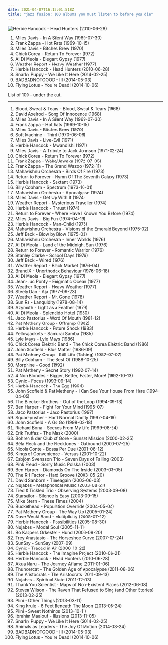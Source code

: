 ```yaml
---
date: 2021-04-07T16:15:01.518Z
title: "jazz fusion: 100 albums you must listen to before you die"
---
```

![Herbie Hancock - Head Hunters (2010-06-28)](http://coverartarchive.org/release/60da23e0-59ce-4c0b-8a4a-fd4d11e5ef3a/6729850517-500.jpg "Herbie Hancock - Head Hunters (2010-06-28)")
<ol class="albums">
<li data-cover="http://coverartarchive.org/release/47873c43-4337-4d3b-9bf2-959f85a7cec1/23109799066-500.jpg" data-tags="jazz" role="button">Miles Davis - In A Silent Way (1969-07-30)</li>
<li data-cover="http://coverartarchive.org/release/bd527306-0dd8-4d99-93c4-4267ff649776/4430294983-500.jpg" data-tags="progressive rock" role="button">Frank Zappa - Hot Rats (1969-10-15)</li>
<li data-cover="http://coverartarchive.org/release/b7cf6ab3-1fab-45cd-97a2-8e684ffcada1/1895278823-500.jpg" data-tags="jazz, jazz fusion" role="button">Miles Davis - Bitches Brew (1970)</li>
<li data-cover="http://coverartarchive.org/release/0a779a9f-c0ad-3661-880f-b4277365738e/4327744677-500.jpg" data-tags="jazz, jazz fusion" role="button">Chick Corea - Return To Forever (1972)</li>
<li data-cover="https://img.discogs.com/P08vvN0k9cAp_205aggHldYpfl8=/fit-in/600x616/filters:strip_icc():format(jpeg):mode_rgb():quality(90)/discogs-images/R-2622005-1536349971-1230.jpeg.jpg" data-tags="jazz fusion, jazz, fusion" role="button">Al Di Meola - Elegant Gypsy (1977)</li>
<li data-cover="http://coverartarchive.org/release/8b5c22c6-f712-489e-9a1d-6cb235cb7c50/21859761852-500.jpg" data-tags="jazz, fusion, jazz fusion" role="button">Weather Report - Heavy Weather (1977)</li>
<li data-cover="http://coverartarchive.org/release/60da23e0-59ce-4c0b-8a4a-fd4d11e5ef3a/6729850517-500.jpg" data-tags="jazz, funk" role="button">Herbie Hancock - Head Hunters (2010-06-28)</li>
<li data-cover="http://coverartarchive.org/release/4d284c99-9d7a-4c79-bf16-ceffd78c32b4/6732933359-500.jpg" data-tags="jazz fusion" role="button">Snarky Puppy - We Like It Here (2014-02-25)</li>
<li data-cover="http://coverartarchive.org/release/4a681db6-3146-4166-b997-6db77bf796dc/7584904311-500.jpg" data-tags="jazz" role="button">BADBADNOTGOOD - III (2014-05-03)</li>
<li data-cover="http://coverartarchive.org/release/ea487c24-0087-4194-ad62-c06ae1ab9118/8533340430-500.jpg" data-tags="electronic" role="button">Flying Lotus - You're Dead! (2014-10-06)</li>
</ol>
List of 100 - under the cut.
<!-- more -->

_________________

<ol class="albums">
<li data-cover="http://coverartarchive.org/release/17eeb2b9-0aa2-4403-bc94-ebb8915935c9/8386691664-500.jpg" data-tags="60s, classic rock" role="button">
Blood, Sweat & Tears - Blood, Sweat & Tears (1968)
</li>
<li data-cover="http://coverartarchive.org/release/f7591e4d-e41c-3569-8c68-e1dcd138f52d/14290848189-500.jpg" data-tags="funk, jazz fusion, psychedelic rock" role="button">
David Axelrod - Song Of Innocence (1968)
</li>
<li data-cover="http://coverartarchive.org/release/47873c43-4337-4d3b-9bf2-959f85a7cec1/23109799066-500.jpg" data-tags="jazz" role="button">
Miles Davis - In A Silent Way (1969-07-30)
</li>
<li data-cover="http://coverartarchive.org/release/bd527306-0dd8-4d99-93c4-4267ff649776/4430294983-500.jpg" data-tags="progressive rock" role="button">
Frank Zappa - Hot Rats (1969-10-15)
</li>
<li data-cover="http://coverartarchive.org/release/b7cf6ab3-1fab-45cd-97a2-8e684ffcada1/1895278823-500.jpg" data-tags="jazz, jazz fusion" role="button">
Miles Davis - Bitches Brew (1970)
</li>
<li data-cover="http://coverartarchive.org/release/b26f4f09-a362-42db-ad7b-3f25686b4c1e/8199726377-500.jpg" data-tags="progressive rock" role="button">
Soft Machine - Third (1970-06-06)
</li>
<li data-cover="http://coverartarchive.org/release/6094ef50-3a9d-39dd-a663-381e8952fc48/13486622313-500.jpg" data-tags="jazz, fusion, jazz fusion" role="button">
Miles Davis - Live-Evil (1971)
</li>
<li data-cover="http://coverartarchive.org/release/901a3877-a0ed-44bb-a3d4-87fcded5cf9e/14741915528-500.jpg" data-tags="jazz, instrumental, 70s, fusion, jazz-funk, jazz fusion" role="button">
Herbie Hancock - Mwandishi (1971)
</li>
<li data-cover="http://coverartarchive.org/release/dca1aa63-ae18-3698-b7d7-72b3fb586af3/25848951329-500.jpg" data-tags="fusion, jazz" role="button">
Miles Davis - A Tribute to Jack Johnson (1971-02-24)
</li>
<li data-cover="http://coverartarchive.org/release/0a779a9f-c0ad-3661-880f-b4277365738e/4327744677-500.jpg" data-tags="jazz, jazz fusion" role="button">
Chick Corea - Return To Forever (1972)
</li>
<li data-cover="http://coverartarchive.org/release/1e367643-5003-4b12-8f75-28808d5c7910/3832822457-500.jpg" data-tags="jazz fusion, experimental" role="button">
Frank Zappa - Waka/Jawaka (1972-07-05)
</li>
<li data-cover="http://coverartarchive.org/release/15ba2534-0275-4833-b23b-255aabdd6868/2441400256-500.jpg" data-tags="jazz fusion, jazz rock, experimental" role="button">
Frank Zappa - The Grand Wazoo (1972-11)
</li>
<li data-cover="https://img.discogs.com/UFh87Uai_ujOf6UQQ7uuv-_0DQY=/fit-in/450x472/filters:strip_icc():format(jpeg):mode_rgb():quality(90)/discogs-images/R-2531955-1292167778.jpeg.jpg" data-tags="fusion, jazz fusion, progressive rock" role="button">
Mahavishnu Orchestra - Birds Of Fire (1973)
</li>
<li data-cover="http://coverartarchive.org/release/50a74406-faad-47f9-a4b1-3926d8b8bcc8/14735233443-500.jpg" data-tags="jazz fusion, jazz, fusion" role="button">
Return to Forever - Hymn Of The Seventh Galaxy (1973)
</li>
<li data-cover="http://coverartarchive.org/release/9aa38b48-7160-30a6-877c-2da7f53f3d3f/15612031939-500.jpg" data-tags="jazz, fusion" role="button">
Herbie Hancock - Sextant (1973)
</li>
<li data-cover="https://img.discogs.com/Qb7Yy2NFaTqIwqDxfCV2o-Z-zVc=/fit-in/300x300/filters:strip_icc():format(jpeg):mode_rgb():quality(90)/discogs-images/R-6602833-1422894843-6069.jpeg.jpg" data-tags="fusion, jazz fusion, jazz rock" role="button">
Billy Cobham - Spectrum (1973-10-01)
</li>
<li data-cover="http://coverartarchive.org/release/e1ea9df2-d718-462b-bd9b-0f701e83dc81/5014697668-500.jpg" data-tags="jazz fusion, jazz" role="button">
Mahavishnu Orchestra - Apocalypse (1974)
</li>
<li data-cover="http://coverartarchive.org/release/b8a32bb4-9858-3dfb-b0a2-0a67e05ee80a/15015714324-500.jpg" data-tags="jazz" role="button">
Miles Davis - Get Up With It (1974)
</li>
<li data-cover="http://coverartarchive.org/release/b0b34788-2fb3-4a91-82ad-ab8cd002cd63/914997279-500.jpg" data-tags="fusion" role="button">
Weather Report - Mysterious Traveller (1974)
</li>
<li data-cover="http://coverartarchive.org/release/c5caeea7-7b96-39ef-8306-032f1f4776f1/8728957198-500.jpg" data-tags="jazz funk, instrumental, funk, jazz fusion" role="button">
Herbie Hancock - Thrust (1974)
</li>
<li data-cover="http://coverartarchive.org/release/5022e9d0-a1b2-4188-aea7-f19e1fe997a4/4105911297-500.jpg" data-tags="jazz fusion" role="button">
Return to Forever - Where Have I Known You Before (1974)
</li>
<li data-cover="http://coverartarchive.org/release/a693e5f2-42c8-4f59-a670-f3aff6586fe5/13486638538-500.jpg" data-tags="jazz, jazz fusion, electric miles" role="button">
Miles Davis - Big Fun (1974-04-19)
</li>
<li data-cover="http://coverartarchive.org/release/89daddd1-15aa-373e-8998-03ddb16092b4/8714236235-500.jpg" data-tags="funk, jazz fusion" role="button">
Herbie Hancock - Man-Child (1975)
</li>
<li data-cover="http://coverartarchive.org/release/353cdc26-f8f5-3ef4-b103-f8b5d3686c2d/11790305680-500.jpg" data-tags="fusion, jazz fusion" role="button">
Mahavishnu Orchestra - Visions of the Emerald Beyond (1975-02)
</li>
<li data-cover="https://img.discogs.com/F_PpNjjNEZPo3pSL97LApvoxhJU=/fit-in/600x590/filters:strip_icc():format(jpeg):mode_rgb():quality(90)/discogs-images/R-7016529-1572163829-8011.jpeg.jpg" data-tags="fusion" role="button">
Jeff Beck - Blow by Blow (1975-03)
</li>
<li data-cover="https://img.discogs.com/u7Ek0WG5HjdEhQpwuwN05bXQ6zQ=/fit-in/600x595/filters:strip_icc():format(jpeg):mode_rgb():quality(90)/discogs-images/R-8944230-1505701006-2687.jpeg.jpg" data-tags="jazz fusion" role="button">
Mahavishnu Orchestra - Inner Worlds (1976)
</li>
<li data-cover="http://coverartarchive.org/release/2130badd-2c36-4061-b03e-66127118a7dc/5191736117-500.jpg" data-tags="fusion, jazz fusion" role="button">
Al Di Meola - Land of the Midnight Sun (1976)
</li>
<li data-cover="http://coverartarchive.org/release/87a1d771-e4b9-4c90-8c8b-f4a3e15187fd/3987903596-500.jpg" data-tags="jazz fusion, fusion" role="button">
Return to Forever - Romantic Warrior (1976)
</li>
<li data-cover="https://img.discogs.com/tSGbJ9esxokOZOQORPKleBNGOjo=/fit-in/320x320/filters:strip_icc():format(jpeg):mode_rgb():quality(90)/discogs-images/R-3638369-1338386921-8466.jpeg.jpg" data-tags="jazz fusion, jazz, bass" role="button">
Stanley Clarke - School Days (1976)
</li>
<li data-cover="http://coverartarchive.org/release/07860c3a-f7cd-3959-a40b-c79df58144db/15456423723-500.jpg" data-tags="fusion, instrumental" role="button">
Jeff Beck - Wired (1976)
</li>
<li data-cover="https://img.discogs.com/Lqi0FlOkjCdBSpOBQlXqURgU1oI=/fit-in/500x500/filters:strip_icc():format(jpeg):mode_rgb():quality(90)/discogs-images/R-4939913-1380041719-7816.jpeg.jpg" data-tags="jazz, fusion" role="button">
Weather Report - Black Market (1976-04)
</li>
<li data-cover="http://coverartarchive.org/release/2f023bc1-1835-4199-8652-fe775dfa51d2/17372973548-500.jpg" data-tags="progressive rock, fusion, jazz fusion" role="button">
Brand X - Unorthodox Behaviour (1976-06-18)
</li>
<li data-cover="https://img.discogs.com/P08vvN0k9cAp_205aggHldYpfl8=/fit-in/600x616/filters:strip_icc():format(jpeg):mode_rgb():quality(90)/discogs-images/R-2622005-1536349971-1230.jpeg.jpg" data-tags="jazz fusion, jazz, fusion" role="button">
Al Di Meola - Elegant Gypsy (1977)
</li>
<li data-cover="http://coverartarchive.org/release/d48a935b-a73a-49ea-8847-43e471b8481b/2716299852-500.jpg" data-tags="fusion, jazz fusion" role="button">
Jean-Luc Ponty - Enigmatic Ocean (1977)
</li>
<li data-cover="http://coverartarchive.org/release/8b5c22c6-f712-489e-9a1d-6cb235cb7c50/21859761852-500.jpg" data-tags="jazz, fusion, jazz fusion" role="button">
Weather Report - Heavy Weather (1977)
</li>
<li data-cover="https://via.placeholder.com/450" data-tags="70s, classic rock" role="button">
Steely Dan - Aja (1977-09-23)
</li>
<li data-cover="http://coverartarchive.org/release/3b53aad1-6a3d-3db5-b3bd-0009ed4df119/18749272994-500.jpg" data-tags="jazz fusion, weather report" role="button">
Weather Report - Mr. Gone (1978)
</li>
<li data-cover="http://coverartarchive.org/release/b67a654b-ce45-3c0c-9635-0545cb39e780/11810523557-500.jpg" data-tags="jazz" role="button">
Sun Ra - Lanquidity (1978-08-14)
</li>
<li data-cover="http://coverartarchive.org/release/99a76d2d-d50a-407b-aa39-d40c9559344c/17196103051-500.jpg" data-tags="jazz fusion" role="button">
Azymuth - Light as a Feather (1979)
</li>
<li data-cover="https://img.discogs.com/G2yf-2Yi4J4tCPuItg2HPPNZKMg=/fit-in/600x601/filters:strip_icc():format(jpeg):mode_rgb():quality(90)/discogs-images/R-4527702-1442212442-8222.jpeg.jpg" data-tags="jazz fusion" role="button">
Al Di Meola - Splendido Hotel (1980)
</li>
<li data-cover="https://img.discogs.com/OaBhyF2OLSeLs5MSZHxAWvIYDv0=/fit-in/500x467/filters:strip_icc():format(jpeg):mode_rgb():quality(90)/discogs-images/R-4425628-1378377735-3208.jpeg.jpg" data-tags="jazz, bass" role="button">
Jaco Pastorius - Word Of Mouth (1981-12)
</li>
<li data-cover="http://coverartarchive.org/release/752a4f5a-d7ff-46ad-b877-a3236d9c2a8c/9438605612-500.jpg" data-tags="jazz, pat metheny" role="button">
Pat Metheny Group - Offramp (1982)
</li>
<li data-cover="http://coverartarchive.org/release/5a0aa443-503f-3c40-b792-c729b78d81ac/3167007172-500.jpg" data-tags="jazz, electronic, funk" role="button">
Herbie Hancock - Future Shock (1983)
</li>
<li data-cover="https://img.discogs.com/qUE0SP-bGsy3qdW6KQPF9HLV6qs=/fit-in/600x600/filters:strip_icc():format(jpeg):mode_rgb():quality(90)/discogs-images/R-1545612-1394030758-4574.jpeg.jpg" data-tags="jazz, jazz fusion" role="button">
Yellowjackets - Samurai Samba (1985)
</li>
<li data-cover="http://coverartarchive.org/release/71ebd530-5351-403d-a09d-2a6c68cf92f3/14875503355-500.jpg" data-tags="piano, jazz fusion" role="button">
Lyle Mays - Lyle Mays (1986)
</li>
<li data-cover="https://img.discogs.com/Fh7uKtxCe_tZDa1TRmGCBhzWQ8M=/fit-in/600x600/filters:strip_icc():format(jpeg):mode_rgb():quality(90)/discogs-images/R-2847517-1463261380-3525.jpeg.jpg" data-tags="jazz fusion, chick corea electric band" role="button">
Chick Corea Elektric Band - The Chick Corea Elektric Band (1986)
</li>
<li data-cover="https://img.discogs.com/NBfGbGN7Iq5EcQszE9-mO8FWDfQ=/fit-in/600x635/filters:strip_icc():format(jpeg):mode_rgb():quality(90)/discogs-images/R-3662128-1422472655-7757.jpeg.jpg" data-tags="jazz, jazz fusion" role="button">
John Scofield - Blue Matter (1986-09)
</li>
<li data-cover="https://img.discogs.com/2_S53Z6Qr22T_X23q4Yktwddpb8=/fit-in/600x600/filters:strip_icc():format(jpeg):mode_rgb():quality(90)/discogs-images/R-1027221-1185876506.jpeg.jpg" data-tags="jazz" role="button">
Pat Metheny Group - Still Life (Talking) (1987-07-07)
</li>
<li data-cover="https://img.discogs.com/cWwipT6ReR0fE4KACwmnL5G0a6E=/fit-in/600x834/filters:strip_icc():format(jpeg):mode_rgb():quality(90)/discogs-images/R-9492176-1481507030-2276.jpeg.jpg" data-tags="jazz fusion" role="button">
Billy Cobham - The Best Of (1988-10-25)
</li>
<li data-cover="https://img.discogs.com/ygbtWyhBA34L3aIc-x6JhsUggmY=/fit-in/600x600/filters:strip_icc():format(jpeg):mode_rgb():quality(90)/discogs-images/R-2753074-1509751324-7430.jpeg.jpg" data-tags="morphine, 90s, alternative, jazz rock" role="button">
Morphine - Good (1992)
</li>
<li data-cover="http://coverartarchive.org/release/26cff9b7-7676-414b-a35e-fbce05ba4715/15869282147-500.jpg" data-tags="jazz, jazz fusion, pat metheny" role="button">
Pat Metheny - Secret Story (1992-07-14)
</li>
<li data-cover="http://coverartarchive.org/release/802a9b0f-76f1-48b1-a386-453aa6760950/8528725183-500.jpg" data-tags="alternative rock, female vocalists, 90s, rock" role="button">
4 Non Blondes - Bigger, Better, Faster, More! (1992-10-13)
</li>
<li data-cover="https://img.discogs.com/tM9Y9ZW2m05DZVj_ZwipowXJKFU=/fit-in/450x450/filters:strip_icc():format(jpeg):mode_rgb():quality(90)/discogs-images/R-655586-1143989097.jpeg.jpg" data-tags="progressive metal" role="button">
Cynic - Focus (1993-09-14)
</li>
<li data-cover="http://coverartarchive.org/release/f8a5a634-cfca-42ac-bd81-6719ea42d810/8324525026-500.jpg" data-tags="jazz" role="button">
Herbie Hancock - The Egg (1994)
</li>
<li data-cover="https://via.placeholder.com/450" data-tags="jazz, jazz guitar, jazz fusion" role="button">
John Scofield & Pat Metheny - I Can See Your House From Here (1994-04-05)
</li>
<li data-cover="https://img.discogs.com/NJLqSwvM4NRnnK43vkLQAB3mnIQ=/fit-in/600x529/filters:strip_icc():format(jpeg):mode_rgb():quality(90)/discogs-images/R-10387637-1496471305-2218.jpeg.jpg" data-tags="jazz fusion" role="button">
The Brecker Brothers - Out of the Loop (1994-09-13)
</li>
<li data-cover="http://coverartarchive.org/release/ce04d4ed-9cda-4d1d-8304-33f143db0b6a/6375099104-500.jpg" data-tags="blues, rock, acoustic" role="button">
Ben Harper - Fight For Your Mind (1995-07)
</li>
<li data-cover="https://via.placeholder.com/450" data-tags="jazz, bass, fusion" role="button">
Jaco Pastorius - Jaco Pastorius (1997)
</li>
<li data-cover="http://coverartarchive.org/release/4b7f3557-4cdb-4196-9da2-1326f83f38d2/2572665131-500.jpg" data-tags="idm, electronic" role="button">
Squarepusher - Hard Normal Daddy (1997-04-16)
</li>
<li data-cover="https://via.placeholder.com/450" data-tags="jazz" role="button">
John Scofield - A Go Go (1998-03-18)
</li>
<li data-cover="https://img.discogs.com/4ylKdgRcOFIm4Z8cc7FJ27hqC1o=/fit-in/525x536/filters:strip_icc():format(jpeg):mode_rgb():quality(90)/discogs-images/R-2869836-1309120305.jpeg.jpg" data-tags="jazz fusion, richard bona" role="button">
Richard Bona - Scenes From My Life (1999-08-24)
</li>
<li data-cover="http://coverartarchive.org/release/38e84ab0-6561-4cbb-8007-9f35672dbf91/1281490030-500.jpg" data-tags="jazz, trumpet, jazz fusion" role="button">
Erik Truffaz - The Mask (2000)
</li>
<li data-cover="http://coverartarchive.org/release/e41015a1-90c0-47b3-9ca5-2b1055f1e3d6/6762804815-500.jpg" data-tags="jazz, ambient, noir jazz, doom jazz" role="button">
Bohren & der Club of Gore - Sunset Mission (2000-02-25)
</li>
<li data-cover="http://coverartarchive.org/release/0ede01cd-103c-363e-9d16-c506f4ed2167/18930138258-500.jpg" data-tags="jazz fusion" role="button">
Béla Fleck and the Flecktones - Outbound (2000-07-25)
</li>
<li data-cover="http://coverartarchive.org/release/96fe63e2-7ded-4b69-a79d-b7ff407dcd69/17622833440-500.jpg" data-tags="jazz, nu jazz, bossa nova" role="button">
Nicola Conte - Bossa Per Due (2001-06-12)
</li>
<li data-cover="http://coverartarchive.org/release/34d72fb7-f20c-4caa-98aa-178249a8dc95/3038759182-500.jpg" data-tags="indie pop" role="button">
Kings of Convenience - Versus (2001-10-22)
</li>
<li data-cover="http://coverartarchive.org/release/e765db76-5025-3aad-8d7b-9c773f7092d3/24718719910-500.jpg" data-tags="jazz" role="button">
Esbjörn Svensson Trio - Seven Days of Falling (2003)
</li>
<li data-cover="http://coverartarchive.org/release/338e8323-13e8-46bd-875f-f669521cadf0/8432951415-500.jpg" data-tags="jazz, nu jazz, jazz fusion" role="button">
Pink Freud - Sorry Music Polska (2003)
</li>
<li data-cover="http://coverartarchive.org/release/5e500047-978a-44d4-84ef-f714be4235ec/16071252194-500.jpg" data-tags="rock, soul, blues, ben harper" role="button">
Ben Harper - Diamonds On The Inside (2003-03-05)
</li>
<li data-cover="http://coverartarchive.org/release/832c274d-6b8d-4292-b3f5-f78dbfed373a/5836968806-500.jpg" data-tags="jazz, jazz fusion" role="button">
The RH Factor - Hard Groove (2003-05-20)
</li>
<li data-cover="http://coverartarchive.org/release/aa831334-ce56-46e0-ac2b-490e518823c1/9504908277-500.jpg" data-tags="saxophone, jazz fusion, smooth jazz" role="button">
David Sanborn - Timeagain (2003-06-03)
</li>
<li data-cover="http://coverartarchive.org/release/941a3f75-661f-4e89-8381-cbf851bea6b6/4765069290-500.jpg" data-tags="hip-hop, chillout, japanese" role="button">
Nujabes - Metaphorical Music (2003-08-21)
</li>
<li data-cover="https://img.discogs.com/hr5sUaRDxR8QdrFIOTF51iWYCd4=/fit-in/600x542/filters:strip_icc():format(jpeg):mode_rgb():quality(90)/discogs-images/R-168765-1587282765-8727.jpeg.jpg" data-tags="experimental, jazz fusion" role="button">
Tied & Tickled Trio - Observing Systems (2003-09-08)
</li>
<li data-cover="https://img.discogs.com/jrWVzobDRoF5M8iFRO0_ha-z8PQ=/fit-in/600x592/filters:strip_icc():format(jpeg):mode_rgb():quality(90)/discogs-images/R-434193-1482085620-7376.jpeg.jpg" data-tags="britpop, indie rock" role="button">
Starsailor - Silence Is Easy (2003-09-15)
</li>
<li data-cover="http://coverartarchive.org/release/4d076aaf-c22e-4796-afaa-1b9f4cbacab1/27486170532-500.jpg" data-tags="jazz guitar" role="button">
Mike Stern - These Times (2004)
</li>
<li data-cover="http://coverartarchive.org/release/6e0ee514-eda6-4293-861f-69d76a761eb1/14928804962-500.jpg" data-tags="progressive rock, jazz fusion" role="button">
Buckethead - Population Override (2004-05-04)
</li>
<li data-cover="https://img.discogs.com/Df7dnfSlhEvSP1C1Tn7CaTRj33Y=/fit-in/600x596/filters:strip_icc():format(jpeg):mode_rgb():quality(90)/discogs-images/R-12940332-1544971330-8500.jpeg.jpg" data-tags="jazz, fusion" role="button">
Pat Metheny Group - The Way Up (2005-01-24)
</li>
<li data-cover="http://coverartarchive.org/release/d73c16f6-c6fc-4860-adf7-3fd96242e46e/2087988840-500.jpg" data-tags="jazz fusion, jazz" role="button">
Dave Weckl Band - Multiplicity (2005-07-12)
</li>
<li data-cover="http://coverartarchive.org/release/bf5dad55-411f-3f85-a763-5be324f31dac/7754470772-500.jpg" data-tags="herbie hancock" role="button">
Herbie Hancock - Possibilities (2005-08-30)
</li>
<li data-cover="http://coverartarchive.org/release/9f3a4a9b-5741-4a3b-9350-10940ce8bbf3/22229285708-500.jpg" data-tags="chillout, hip-hop, instrumental" role="button">
Nujabes - Modal Soul (2005-11-11)
</li>
<li data-cover="https://img.discogs.com/79p13npAMCu7cPTGCYJAsKCSRwk=/fit-in/600x600/filters:strip_icc():format(jpeg):mode_rgb():quality(90)/discogs-images/R-463671-1432890120-5986.jpeg.jpg" data-tags="rock, swedish, scandinavian, jazz fusion, nordic, jazz rock, sweden, scandinavia, i own this album, svenskprov" role="button">
Bo Kaspers Orkester - Hund (2006-09-20)
</li>
<li data-cover="http://coverartarchive.org/release/6fae20fa-e265-463b-ab0b-b1e461cb6313/27699120331-500.jpg" data-tags="rock, funk, trumpet, tenor saxophone, flute, trombone, jazz fusion, alto saxophone, jazzy, jam, baritone saxophone" role="button">
Trey Anastasio - The Horseshoe Curve (2007-07-24)
</li>
<li data-cover="https://img.discogs.com/Ekhpoc-K1J5POmMeD1yq68TTTCA=/fit-in/600x534/filters:strip_icc():format(jpeg):mode_rgb():quality(90)/discogs-images/R-1681569-1236768592.jpeg.jpg" data-tags="soul, vocal jazz, acid jazz, lounge, jazz fusion, funky, sun, post-jazz, indie jazz, soul vocal" role="button">
SunSay - SunSay (2007-09)
</li>
<li data-cover="http://coverartarchive.org/release/89d8943c-507f-4476-8b61-dbfef0dce878/9150512902-500.jpg" data-tags="progressive metal" role="button">
Cynic - Traced in Air (2008-10-22)
</li>
<li data-cover="http://coverartarchive.org/release/6288a20e-3f11-45b9-a678-3cfe04377b31/22255910556-500.jpg" data-tags="jazz" role="button">
Herbie Hancock - The Imagine Project (2010-06-21)
</li>
<li data-cover="http://coverartarchive.org/release/60da23e0-59ce-4c0b-8a4a-fd4d11e5ef3a/6729850517-500.jpg" data-tags="jazz, funk" role="button">
Herbie Hancock - Head Hunters (2010-06-28)
</li>
<li data-cover="http://coverartarchive.org/release/89efad71-65d2-4f96-bc55-d69ad147bae2/5156830383-500.jpg" data-tags="hip hop, jazz fusion, poetry" role="button">
Akua Naru - The Journey Aflame (2011-01-06)
</li>
<li data-cover="http://coverartarchive.org/release/6a70ed63-1d53-4fe2-b048-9fb8980d9c23/25579607271-500.jpg" data-tags="electronic, jazz, soul, funk, jazz fusion, brainfeeder" role="button">
Thundercat - The Golden Age of Apocalypse (2011-08-06)
</li>
<li data-cover="http://coverartarchive.org/release/4adc7049-c1a6-41bb-99b1-eafc33cac370/20892309017-500.jpg" data-tags="progressive rock, jazz fusion, jazz rock" role="button">
The Aristocrats - The Aristocrats (2011-09-13)
</li>
<li data-cover="http://coverartarchive.org/release/5ce26deb-207e-49d4-8054-e79184e1456b/4799003889-500.jpg" data-tags="hip-hop, jazz, japanese, downtempo" role="button">
Nujabes - Spiritual State (2011-12-03)
</li>
<li data-cover="http://coverartarchive.org/release/b38067d7-5b43-4e96-8596-7ec8ff64c419/6779873663-500.jpg" data-tags="progressive rock" role="button">
Thank You Scientist - Maps of Non-Existent Places (2012-06-08)
</li>
<li data-cover="http://coverartarchive.org/release/4ac426a4-f2c0-4176-86d6-1453cab3f999/23741623778-500.jpg" data-tags="progressive rock" role="button">
Steven Wilson - The Raven That Refused to Sing (and Other Stories) (2013-02-25)
</li>
<li data-cover="http://coverartarchive.org/release/4229af57-e0c7-429a-8ad5-21f3b83fd3d8/6340618581-500.jpg" data-tags="instrumental, progressive rock" role="button">
Plini - Other Things (2013-03-11)
</li>
<li data-cover="http://coverartarchive.org/release/6c433abe-415f-47e5-9bfa-44fbafee151b/5084224967-500.jpg" data-tags="post-punk" role="button">
King Krule - 6 Feet Beneath The Moon (2013-08-24)
</li>
<li data-cover="http://coverartarchive.org/release/8640e342-ca55-4318-ba45-f9b92de83ad5/5399396436-500.jpg" data-tags="progressive rock" role="button">
Plini - Sweet Nothings (2013-10-11)
</li>
<li data-cover="http://coverartarchive.org/release/1f48c834-23b7-4e5c-a4f8-9f1cf9e45c33/5700304800-500.jpg" data-tags="jazz, epic, trumpet, jazz fusion, jazz funk, funky, world jazz, this album saved my life, fav albums of all time, the very embodiment of musical eclecticism and creativity" role="button">
Ibrahim Maalouf - Illusions (2013-11-05)
</li>
<li data-cover="http://coverartarchive.org/release/4d284c99-9d7a-4c79-bf16-ceffd78c32b4/6732933359-500.jpg" data-tags="jazz fusion" role="button">
Snarky Puppy - We Like It Here (2014-02-25)
</li>
<li data-cover="http://coverartarchive.org/release/c3549f65-4cab-4381-a382-61e1d033dd2c/6816863021-500.jpg" data-tags="progressive metal" role="button">
Animals as Leaders - The Joy Of Motion (2014-03-24)
</li>
<li data-cover="http://coverartarchive.org/release/4a681db6-3146-4166-b997-6db77bf796dc/7584904311-500.jpg" data-tags="jazz" role="button">
BADBADNOTGOOD - III (2014-05-03)
</li>
<li data-cover="http://coverartarchive.org/release/ea487c24-0087-4194-ad62-c06ae1ab9118/8533340430-500.jpg" data-tags="electronic" role="button">
Flying Lotus - You're Dead! (2014-10-06)
</li>
</ol>
